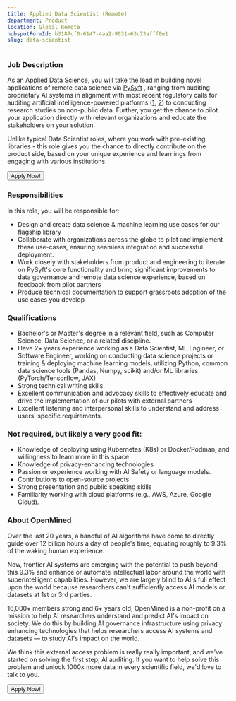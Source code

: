 ```yaml
---
title: Applied Data Scientist (Remote)
department: Product
location: Global Remote
hubspotFormId: b3187cf0-6147-4aa2-9031-63c73afff0e1
slug: data-scientist
---
```


<script lang="ts">
  import { Button } from '$lib/components'
</script>

### Job Description

As an Applied Data Science, you will take the lead in building novel applications of remote data science via [PySyft](https://github.com/OpenMined/PySyft) , ranging from auditing proprietary AI systems in alignment with most recent regulatory calls for auditing artificial intelligence-powered platforms ([1](https://ec.europa.eu/info/law/better-regulation/have-your-say/initiatives/13626-Digital-Services-Act-conducting-independent-audits_en), [2](https://ico.org.uk/for-organisations/uk-gdpr-guidance-and-resources/artificial-intelligence/guidance-on-ai-and-data-protection/)) to conducting research studies on non-public data. Further, you get the chance to pilot your application directly with relevant organizations and educate the stakeholders on your solution.

Unlike typical Data Scientist roles, where you work with pre-existing libraries - this role gives you the chance to directly contribute on the product side, based on your unique experience and learnings from engaging with various institutions.

<Button href="/careers/data-scientist/form">Apply Now!</Button>

### Responsibilities

In this role, you will be responsible for:

- Design and create data science & machine learning use cases for our flagship library
- Collaborate with organizations across the globe to pilot and implement these use-cases, ensuring seamless integration and successful deployment.
- Work closely with stakeholders from product and engineering to iterate on PySyft's core functionality and bring significant improvements to data governance and remote data science experience, based on feedback from pilot partners
- Produce technical documentation to support grassroots adoption of the use cases you develop

### Qualifications

- Bachelor's or Master's degree in a relevant field, such as Computer Science, Data Science, or a related discipline.
- Have 2+ years experience working as a Data Scientist, ML Engineer, or Software Engineer, working on conducting data science projects or training & deploying machine learning models, utilizing Python, common data science tools (Pandas, Numpy, scikit) and/or ML libraries (PyTorch/Tensorflow, JAX)
- Strong technical writing skills
- Excellent communication and advocacy skills to effectively educate and drive the implementation of our pilots with external partners
- Excellent listening and interpersonal skills to understand and address users' specific requirements.

### Not required, but likely a very good fit:

- Knowledge of deploying using Kubernetes (K8s) or Docker/Podman, and willingness to learn more in this space
- Knowledge of privacy-enhancing technologies
- Passion or experience working with AI Safety or language models.
- Contributions to open-source projects
- Strong presentation and public speaking skills
- Familiarity working with cloud platforms (e.g., AWS, Azure, Google Cloud).

### About OpenMined

Over the last 20 years, a handful of AI algorithms have come to directly guide over 12 billion hours a day of people's time, equating roughly to 9.3% of the waking human experience.

Now, frontier AI systems are emerging with the potential to push beyond this 9.3% and enhance or automate intellectual labor around the world with superintelligent capabilities. However, we are largely blind to AI's full effect upon the world because researchers can't sufficiently access AI models or datasets at 1st or 3rd parties.

16,000+ members strong and 6+ years old, OpenMined is a non-profit on a mission to help AI researchers understand and predict AI's impact on society. We do this by building AI governance infrastructure using privacy enhancing technologies that helps researchers access AI systems and datasets — to study AI's impact on the world.

We think this external access problem is really really important, and we've started on solving the first step, AI auditing. If you want to help solve this problem and unlock 1000x more data in every scientific field, we'd love to talk to you.

<Button href="/careers/data-scientist/form">Apply Now!</Button>
